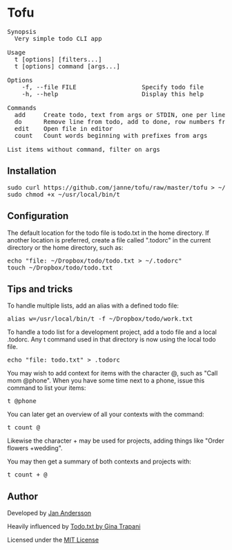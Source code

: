 Tofu
====

<pre>
Synopsis
  Very simple todo CLI app

Usage
  t [options] [filters...]
  t [options] command [args...]

Options
    -f, --file FILE                  Specify todo file
    -h, --help                       Display this help

Commands
  add     Create todo, text from args or STDIN, one per line
  do      Remove line from todo, add to done, row numbers from args
  edit    Open file in editor
  count   Count words beginning with prefixes from args

List items without command, filter on args
</pre>

Installation
------------
<pre>
sudo curl https://github.com/janne/tofu/raw/master/tofu > ~/usr/local/bin/t
sudo chmod +x ~/usr/local/bin/t
</pre>

Configuration
-------------
The default location for the todo file is todo.txt in the home directory. If
another location is preferred, create a file called ".todorc" in the current
directory or the home directory, such as:

<pre>
echo "file: ~/Dropbox/todo/todo.txt > ~/.todorc"
touch ~/Dropbox/todo/todo.txt
</pre>

Tips and tricks
---------------
To handle multiple lists, add an alias with a defined todo file:

<pre>
alias w=/usr/local/bin/t -f ~/Dropbox/todo/work.txt
</pre>

To handle a todo list for a development project, add a todo file and a local
.todorc. Any t command used in that directory is now using the local todo file.

<pre>
echo "file: todo.txt" > .todorc
</pre>

You may wish to add context for items with the character @, such as "Call mom
@phone". When you have some time next to a phone, issue this command to list
your items:

<pre>
t @phone
</pre>

You can later get an overview of all your contexts with the command:

<pre>
t count @
</pre>

Likewise the character + may be used for projects, adding things like "Order
flowers +wedding".

You may then get a summary of both contexts and projects with:

<pre>
t count + @
</pre>

Author
------
Developed by [Jan Andersson](http://www.github.com/janne)

Heavily influenced by [Todo.txt by Gina Trapani](http://todotxt.com/)

Licensed under the [MIT License](http://www.opensource.org/licenses/mit-license.php)
